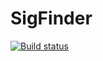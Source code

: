# SigFinder

[![Build status](https://ci.appveyor.com/api/projects/status/pem6dwj7lfpuxc37?svg=true)](https://ci.appveyor.com/project/hasherezade/sig-finder)
